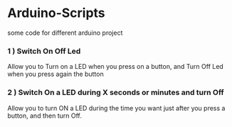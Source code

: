 # Arduino-Scripts
some code for different arduino project 

### 1 ) Switch On Off Led 
Allow you to Turn on a LED when you press on a button, and Turn Off Led when you press again the button

### 2 ) Switch On a LED during X seconds or minutes and turn Off
Allow you to turn ON a LED during the time you want just after you press a button, and then turn Off.


